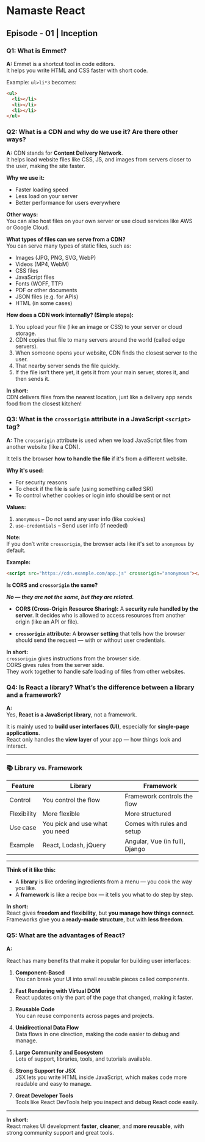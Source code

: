 # Namaste React

## Episode - 01 | Inception

### Q1: What is Emmet?

**A:**  Emmet is a shortcut tool in code editors.  
It helps you write HTML and CSS faster with short code.

Example: `ul>li*3` becomes:
```html
<ul>
  <li></li>
  <li></li>
  <li></li>
</ul>
```
### Q2: What is a CDN and why do we use it? Are there other ways?

**A:**  CDN stands for **Content Delivery Network**.  
It helps load website files like CSS, JS, and images from servers closer to the user, making the site faster.

**Why we use it:**  
- Faster loading speed  
- Less load on your server  
- Better performance for users everywhere

**Other ways:**  
You can also host files on your own server or use cloud services like AWS or Google Cloud.

**What types of files can we serve from a CDN?**  
You can serve many types of static files, such as:
- Images (JPG, PNG, SVG, WebP)
- Videos (MP4, WebM)
- CSS files
- JavaScript files
- Fonts (WOFF, TTF)
- PDF or other documents
- JSON files (e.g. for APIs)
- HTML (in some cases)

**How does a CDN work internally? (Simple steps):**
1. You upload your file (like an image or CSS) to your server or cloud storage.
2. CDN copies that file to many servers around the world (called edge servers).
3. When someone opens your website, CDN finds the closest server to the user.
4. That nearby server sends the file quickly.
5. If the file isn’t there yet, it gets it from your main server, stores it, and then sends it.

**In short:**  
CDN delivers files from the nearest location, just like a delivery app sends food from the closest kitchen!

### Q3: What is the `crossorigin` attribute in a JavaScript `<script>` tag?

**A:**  The `crossorigin` attribute is used when we load JavaScript files from another website (like a CDN).

It tells the browser **how to handle the file** if it's from a different website.

**Why it's used:**
- For security reasons  
- To check if the file is safe (using something called SRI)  
- To control whether cookies or login info should be sent or not

**Values:**
1. `anonymous` – Do not send any user info (like cookies)  
2. `use-credentials` – Send user info (if needed)

**Note:**  
If you don’t write `crossorigin`, the browser acts like it's set to `anonymous` by default.

**Example:**
```html
<script src="https://cdn.example.com/app.js" crossorigin="anonymous"></script>
```

**Is CORS and `crossorigin` the same?**

***No — they are not the same, but they are related.***

- **CORS (Cross-Origin Resource Sharing):** A **security rule handled by the server**. It decides who is allowed to access resources from another origin (like an API or file).

- **`crossorigin` attribute:** A **browser setting** that tells how the browser should send the request — with or without user credentials.

**In short:**  
`crossorigin` gives instructions from the browser side.  
CORS gives rules from the server side.  
They work together to handle safe loading of files from other websites.

### Q4: Is React a library? What’s the difference between a library and a framework?

**A:**  
Yes, **React is a JavaScript library**, not a framework.

It is mainly used to **build user interfaces (UI)**, especially for **single-page applications**.  
React only handles the **view layer** of your app — how things look and interact.

---

### 📚 Library vs. Framework

| Feature            | Library                        | Framework                           |
|--------------------|----------------------------------|-------------------------------------|
| Control            | You control the flow            | Framework controls the flow         |
| Flexibility        | More flexible                   | More structured                     |
| Use case           | You pick and use what you need  | Comes with rules and setup          |
| Example            | React, Lodash, jQuery           | Angular, Vue (in full), Django      |

---

**Think of it like this:**

- A **library** is like ordering ingredients from a menu — you cook the way you like.
- A **framework** is like a recipe box — it tells you what to do step by step.

**In short:**  
React gives **freedom and flexibility**, but **you manage how things connect**.  
Frameworks give you a **ready-made structure**, but with **less freedom**.

### Q5: What are the advantages of React?

**A:**

React has many benefits that make it popular for building user interfaces:

1. **Component-Based**  
   You can break your UI into small reusable pieces called components.

2. **Fast Rendering with Virtual DOM**  
   React updates only the part of the page that changed, making it faster.

3. **Reusable Code**  
   You can reuse components across pages and projects.

4. **Unidirectional Data Flow**  
   Data flows in one direction, making the code easier to debug and manage.

5. **Large Community and Ecosystem**  
   Lots of support, libraries, tools, and tutorials available.

6. **Strong Support for JSX**  
   JSX lets you write HTML inside JavaScript, which makes code more readable and easy to manage.

7. **Great Developer Tools**  
   Tools like React DevTools help you inspect and debug React code easily.

---

**In short:**  
React makes UI development **faster**, **cleaner**, and **more reusable**, with strong community support and great tools.